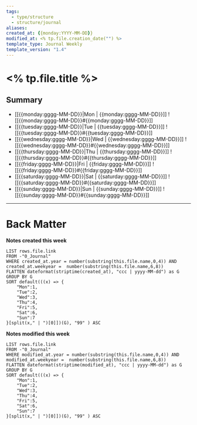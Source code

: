 ```yaml
---
tags:
  - type/structure
  - structure/journal
aliases: 
created_at: {{monday:YYYY-MM-DD}}
modified_at: <% tp.file.creation_date("") %>
template_type: Journal Weekly
template_version: "1.4"
---
```

# <% tp.file.title %>
## Summary

-  [[{{monday:gggg-MM-DD}}|Mon | {{monday:gggg-MM-DD}}]] ![[{{monday:gggg-MM-DD}}#{{monday:gggg-MM-DD}}]]
-  [[{{tuesday:gggg-MM-DD}}|Tue | {{tuesday:gggg-MM-DD}}]] ![[{{tuesday:gggg-MM-DD}}#{{tuesday:gggg-MM-DD}}]]
-  [[{{wednesday:gggg-MM-DD}}|Wed | {{wednesday:gggg-MM-DD}}]] ![[{{wednesday:gggg-MM-DD}}#{{wednesday:gggg-MM-DD}}]]
-  [[{{thursday:gggg-MM-DD}}|Thu | {{thursday:gggg-MM-DD}}]] ![[{{thursday:gggg-MM-DD}}#{{thursday:gggg-MM-DD}}]]
-  [[{{friday:gggg-MM-DD}}|Fri | {{friday:gggg-MM-DD}}]] ![[{{friday:gggg-MM-DD}}#{{friday:gggg-MM-DD}}]]
-  [[{{saturday:gggg-MM-DD}}|Sat | {{saturday:gggg-MM-DD}}]] ![[{{saturday:gggg-MM-DD}}#{{saturday:gggg-MM-DD}}]]
-  [[{{sunday:gggg-MM-DD}}|Sun | {{sunday:gggg-MM-DD}}]] ![[{{sunday:gggg-MM-DD}}#{{sunday:gggg-MM-DD}}]]

--- 
# Back Matter

**Notes created this week**
```dataview
LIST rows.file.link
FROM -"0_Journal"
WHERE created_at.year = number(substring(this.file.name,0,4)) AND created_at.weekyear =  number(substring(this.file.name,6,8))
FLATTEN dateformat(striptime(created_at), "ccc | yyyy-MM-dd") as G
GROUP BY G
SORT default(((x) => {
	"Mon":1,
	"Tue":2,
	"Wed":3,
	"Thu":4,
	"Fri":5,
	"Sat":6,
	"Sun":7
}[split(x," | ")[0]])(G), "99" ) ASC
```

**Notes modified this week**
```dataview
LIST rows.file.link
FROM -"0_Journal"
WHERE modified_at.year = number(substring(this.file.name,0,4)) AND modified_at.weekyear =  number(substring(this.file.name,6,8))
FLATTEN dateformat(striptime(modified_at), "ccc | yyyy-MM-dd") as G
GROUP BY G
SORT default(((x) => {
	"Mon":1,
	"Tue":2,
	"Wed":3,
	"Thu":4,
	"Fri":5,
	"Sat":6,
	"Sun":7
}[split(x," | ")[0]])(G), "99" ) ASC
```

